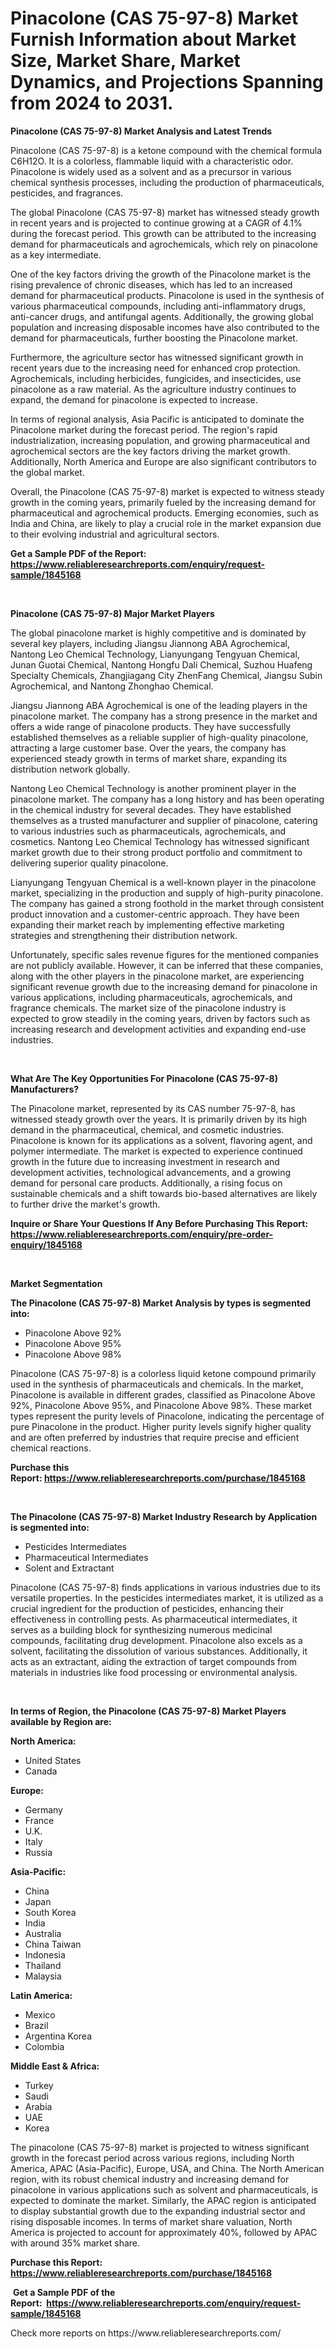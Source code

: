 <p><h1>Pinacolone (CAS 75-97-8) Market Furnish Information about Market Size, Market Share, Market Dynamics, and Projections Spanning from 2024 to 2031.</h1></p><p><strong>Pinacolone (CAS 75-97-8) Market Analysis and Latest Trends</strong></p>
<p><p>Pinacolone (CAS 75-97-8) is a ketone compound with the chemical formula C6H12O. It is a colorless, flammable liquid with a characteristic odor. Pinacolone is widely used as a solvent and as a precursor in various chemical synthesis processes, including the production of pharmaceuticals, pesticides, and fragrances.</p><p>The global Pinacolone (CAS 75-97-8) market has witnessed steady growth in recent years and is projected to continue growing at a CAGR of 4.1% during the forecast period. This growth can be attributed to the increasing demand for pharmaceuticals and agrochemicals, which rely on pinacolone as a key intermediate.</p><p>One of the key factors driving the growth of the Pinacolone market is the rising prevalence of chronic diseases, which has led to an increased demand for pharmaceutical products. Pinacolone is used in the synthesis of various pharmaceutical compounds, including anti-inflammatory drugs, anti-cancer drugs, and antifungal agents. Additionally, the growing global population and increasing disposable incomes have also contributed to the demand for pharmaceuticals, further boosting the Pinacolone market.</p><p>Furthermore, the agriculture sector has witnessed significant growth in recent years due to the increasing need for enhanced crop protection. Agrochemicals, including herbicides, fungicides, and insecticides, use pinacolone as a raw material. As the agriculture industry continues to expand, the demand for pinacolone is expected to increase.</p><p>In terms of regional analysis, Asia Pacific is anticipated to dominate the Pinacolone market during the forecast period. The region's rapid industrialization, increasing population, and growing pharmaceutical and agrochemical sectors are the key factors driving the market growth. Additionally, North America and Europe are also significant contributors to the global market.</p><p>Overall, the Pinacolone (CAS 75-97-8) market is expected to witness steady growth in the coming years, primarily fueled by the increasing demand for pharmaceutical and agrochemical products. Emerging economies, such as India and China, are likely to play a crucial role in the market expansion due to their evolving industrial and agricultural sectors.</p></p>
<p><strong>Get a Sample PDF of the Report:&nbsp; <a href="https://www.reliableresearchreports.com/enquiry/request-sample/1845168">https://www.reliableresearchreports.com/enquiry/request-sample/1845168</a></strong></p>
<p>&nbsp;</p>
<p><strong>Pinacolone (CAS 75-97-8) Major Market Players</strong></p>
<p><p>The global pinacolone market is highly competitive and is dominated by several key players, including Jiangsu Jiannong ABA Agrochemical, Nantong Leo Chemical Technology, Lianyungang Tengyuan Chemical, Junan Guotai Chemical, Nantong Hongfu Dali Chemical, Suzhou Huafeng Specialty Chemicals, Zhangjiagang City ZhenFang Chemical, Jiangsu Subin Agrochemical, and Nantong Zhonghao Chemical.</p><p>Jiangsu Jiannong ABA Agrochemical is one of the leading players in the pinacolone market. The company has a strong presence in the market and offers a wide range of pinacolone products. They have successfully established themselves as a reliable supplier of high-quality pinacolone, attracting a large customer base. Over the years, the company has experienced steady growth in terms of market share, expanding its distribution network globally.</p><p>Nantong Leo Chemical Technology is another prominent player in the pinacolone market. The company has a long history and has been operating in the chemical industry for several decades. They have established themselves as a trusted manufacturer and supplier of pinacolone, catering to various industries such as pharmaceuticals, agrochemicals, and cosmetics. Nantong Leo Chemical Technology has witnessed significant market growth due to their strong product portfolio and commitment to delivering superior quality pinacolone.</p><p>Lianyungang Tengyuan Chemical is a well-known player in the pinacolone market, specializing in the production and supply of high-purity pinacolone. The company has gained a strong foothold in the market through consistent product innovation and a customer-centric approach. They have been expanding their market reach by implementing effective marketing strategies and strengthening their distribution network.</p><p>Unfortunately, specific sales revenue figures for the mentioned companies are not publicly available. However, it can be inferred that these companies, along with the other players in the pinacolone market, are experiencing significant revenue growth due to the increasing demand for pinacolone in various applications, including pharmaceuticals, agrochemicals, and fragrance chemicals. The market size of the pinacolone industry is expected to grow steadily in the coming years, driven by factors such as increasing research and development activities and expanding end-use industries.</p></p>
<p>&nbsp;</p>
<p><strong>What Are The Key Opportunities For Pinacolone (CAS 75-97-8) Manufacturers?</strong></p>
<p><p>The Pinacolone market, represented by its CAS number 75-97-8, has witnessed steady growth over the years. It is primarily driven by its high demand in the pharmaceutical, chemical, and cosmetic industries. Pinacolone is known for its applications as a solvent, flavoring agent, and polymer intermediate. The market is expected to experience continued growth in the future due to increasing investment in research and development activities, technological advancements, and a growing demand for personal care products. Additionally, a rising focus on sustainable chemicals and a shift towards bio-based alternatives are likely to further drive the market's growth.</p></p>
<p><strong>Inquire or Share Your Questions If Any Before Purchasing This Report: <a href="https://www.reliableresearchreports.com/enquiry/pre-order-enquiry/1845168">https://www.reliableresearchreports.com/enquiry/pre-order-enquiry/1845168</a></strong></p>
<p>&nbsp;</p>
<p><strong>Market Segmentation</strong></p>
<p><strong>The Pinacolone (CAS 75-97-8) Market Analysis by types is segmented into:</strong></p>
<p><ul><li>Pinacolone Above 92%</li><li>Pinacolone Above 95%</li><li>Pinacolone Above 98%</li></ul></p>
<p><p>Pinacolone (CAS 75-97-8) is a colorless liquid ketone compound primarily used in the synthesis of pharmaceuticals and chemicals. In the market, Pinacolone is available in different grades, classified as Pinacolone Above 92%, Pinacolone Above 95%, and Pinacolone Above 98%. These market types represent the purity levels of Pinacolone, indicating the percentage of pure Pinacolone in the product. Higher purity levels signify higher quality and are often preferred by industries that require precise and efficient chemical reactions.</p></p>
<p><strong>Purchase this Report:&nbsp;<a href="https://www.reliableresearchreports.com/purchase/1845168">https://www.reliableresearchreports.com/purchase/1845168</a></strong></p>
<p>&nbsp;</p>
<p><strong>The Pinacolone (CAS 75-97-8) Market Industry Research by Application is segmented into:</strong></p>
<p><ul><li>Pesticides Intermediates</li><li>Pharmaceutical Intermediates</li><li>Solent and Extractant</li></ul></p>
<p><p>Pinacolone (CAS 75-97-8) finds applications in various industries due to its versatile properties. In the pesticides intermediates market, it is utilized as a crucial ingredient for the production of pesticides, enhancing their effectiveness in controlling pests. As pharmaceutical intermediates, it serves as a building block for synthesizing numerous medicinal compounds, facilitating drug development. Pinacolone also excels as a solvent, facilitating the dissolution of various substances. Additionally, it acts as an extractant, aiding the extraction of target compounds from materials in industries like food processing or environmental analysis.</p></p>
<p>&nbsp;</p>
<p><strong>In terms of Region, the Pinacolone (CAS 75-97-8) Market Players available by Region are:</strong></p>
<p>
    <p> <strong> North America: </strong>
        <ul>
            <li>United States</li>
            <li>Canada</li>
        </ul>
        </p> 
    <p> <strong> Europe: </strong>
        <ul>
            <li>Germany</li>
            <li>France</li>
            <li>U.K.</li>
            <li>Italy</li>
            <li>Russia</li>
        </ul>
        </p> 
    <p> <strong> Asia-Pacific: </strong>
        <ul>
            <li>China</li>
            <li>Japan</li>
            <li>South Korea</li>
            <li>India</li>
            <li>Australia</li>
            <li>China Taiwan</li>
            <li>Indonesia</li>
            <li>Thailand</li>
            <li>Malaysia</li>
        </ul>
        </p> 
    <p> <strong> Latin America: </strong>
        <ul>
            <li>Mexico</li>
            <li>Brazil</li>
            <li>Argentina Korea</li>
            <li>Colombia</li>
        </ul>
        </p> 
    <p> <strong> Middle East & Africa: </strong>
        <ul>
            <li>Turkey</li>
            <li>Saudi</li>
            <li>Arabia</li>
            <li>UAE</li>
            <li>Korea</li>
        </ul>
    </p>
    </p>
<p><p>The pinacolone (CAS 75-97-8) market is projected to witness significant growth in the forecast period across various regions, including North America, APAC (Asia-Pacific), Europe, USA, and China. The North American region, with its robust chemical industry and increasing demand for pinacolone in various applications such as solvent and pharmaceuticals, is expected to dominate the market. Similarly, the APAC region is anticipated to display substantial growth due to the expanding industrial sector and rising disposable incomes. In terms of market share valuation, North America is projected to account for approximately 40%, followed by APAC with around 35% market share.</p></p>
<p><strong>Purchase this Report: <a href="https://www.reliableresearchreports.com/purchase/1845168">https://www.reliableresearchreports.com/purchase/1845168</a></strong></p>
<p>&nbsp;<strong>Get a Sample PDF of the Report:&nbsp;&nbsp;<a href="https://www.reliableresearchreports.com/enquiry/request-sample/1845168">https://www.reliableresearchreports.com/enquiry/request-sample/1845168</a></strong></p>
<p><strong></strong></p>
<p>Check more reports on https://www.reliableresearchreports.com/</p>